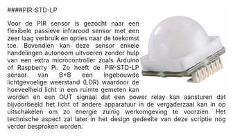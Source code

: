 ####PIR-STD-LP
<img src="images/PIR-STD-LP.jpg" alt="B+B PIR-STD-LP" width="200" height="" align="right">
<p style="text-align: justify;">Voor de PIR sensor is gezocht naar een flexibele passieve infrarood sensor met een zeer laag verbruik en opties naar de toekomst toe. Bovendien kan deze sensor enkele handelingen autonoom uitvoeren zonder hulp van een extra microcontroller zoals Arduino of  Raspberry Pi. Zo heeft de PIR-STD-LP sensor van B+B een ingebouwde lichtgevoelige weerstand (LDR) waardoor de hoeveelheid licht in een ruimte gemeten kan worden en een OUT signaal dat een power relay kan aansturen dat bijvoorbeeld het licht of andere apparatuur in de vergaderzaal kan in op uitschakelen om zo energie zuinig werkomgeving te voorzien. Het technische aspect zal later in het design gedeelte van deze scriptie nog verder besproken worden.</P>